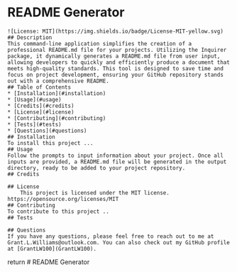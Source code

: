 # README Generator
    ![License: MIT](https://img.shields.io/badge/License-MIT-yellow.svg)
    ## Description
    This command-line application simplifies the creation of a professional README.md file for your projects. Utilizing the Inquirer package, it dynamically generates a README.md file from user input, allowing developers to quickly and efficiently produce a document that meets high-quality standards. This tool is designed to save time and focus on project development, ensuring your GitHub repository stands out with a comprehensive README.
    ## Table of Contents
    * [Installation](#installation)
    * [Usage](#usage)
    * [Credits](#credits)
    * [License](#license)
    * [Contributing](#contributing)
    * [Tests](#tests)
    * [Questions](#questions)
    ## Installation
    To install this project ...
    ## Usage
    Follow the prompts to input information about your project. Once all inputs are provided, a README.md file will be generated in the output directory, ready to be added to your project repository.
    ## Credits
    
    ## License
        This project is licensed under the MIT license.
    https://opensource.org/licenses/MIT
    ## Contributing
    To contribute to this project ..
    ## Tests
    
    ## Questions
    If you have any questions, please feel free to reach out to me at Grant.L.Williams@outlook.com. You can also check out my GitHub profile at [GrantLW100](GrantLW100).
  return # README Generator
